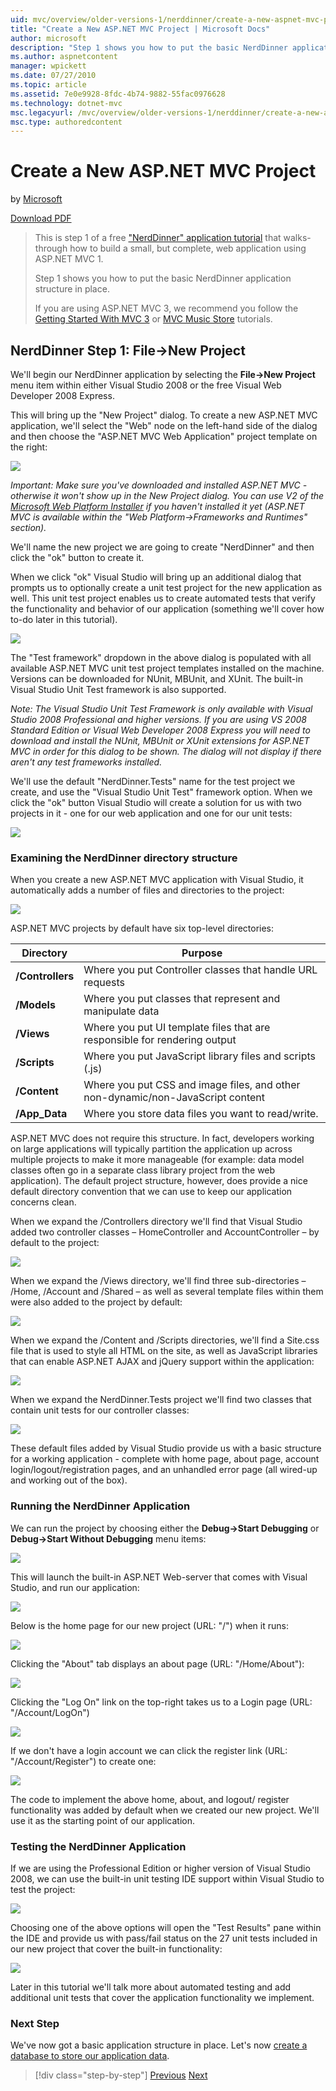 ```yaml
---
uid: mvc/overview/older-versions-1/nerddinner/create-a-new-aspnet-mvc-project
title: "Create a New ASP.NET MVC Project | Microsoft Docs"
author: microsoft
description: "Step 1 shows you how to put the basic NerdDinner application structure in place."
ms.author: aspnetcontent
manager: wpickett
ms.date: 07/27/2010
ms.topic: article
ms.assetid: 7e0e9928-8fdc-4b74-9882-55fac0976628
ms.technology: dotnet-mvc
msc.legacyurl: /mvc/overview/older-versions-1/nerddinner/create-a-new-aspnet-mvc-project
msc.type: authoredcontent
---
```

Create a New ASP.NET MVC Project
====================
by [Microsoft](https://github.com/microsoft)

[Download PDF](http://aspnetmvcbook.s3.amazonaws.com/aspnetmvc-nerdinner_v1.pdf)

> This is step 1 of a free ["NerdDinner" application tutorial](introducing-the-nerddinner-tutorial.md) that walks-through how to build a small, but complete, web application using ASP.NET MVC 1.
> 
> Step 1 shows you how to put the basic NerdDinner application structure in place.
> 
> If you are using ASP.NET MVC 3, we recommend you follow the [Getting Started With MVC 3](../../older-versions/getting-started-with-aspnet-mvc3/cs/intro-to-aspnet-mvc-3.md) or [MVC Music Store](../../older-versions/mvc-music-store/mvc-music-store-part-1.md) tutorials.


## NerdDinner Step 1: File-&gt;New Project

We'll begin our NerdDinner application by selecting the **File-&gt;New Project** menu item within either Visual Studio 2008 or the free Visual Web Developer 2008 Express.

This will bring up the "New Project" dialog. To create a new ASP.NET MVC application, we'll select the "Web" node on the left-hand side of the dialog and then choose the "ASP.NET MVC Web Application" project template on the right:

![](create-a-new-aspnet-mvc-project/_static/image1.png)

*Important: Make sure you've downloaded and installed ASP.NET MVC - otherwise it won't show up in the New Project dialog. You can use V2 of the [Microsoft Web Platform Installer](https://www.microsoft.com/web/downloads/platform.aspx) if you haven't installed it yet (ASP.NET MVC is available within the "Web Platform-&gt;Frameworks and Runtimes" section).*

We'll name the new project we are going to create "NerdDinner" and then click the "ok" button to create it.

When we click "ok" Visual Studio will bring up an additional dialog that prompts us to optionally create a unit test project for the new application as well. This unit test project enables us to create automated tests that verify the functionality and behavior of our application (something we'll cover how to-do later in this tutorial).

![](create-a-new-aspnet-mvc-project/_static/image2.png)

The "Test framework" dropdown in the above dialog is populated with all available ASP.NET MVC unit test project templates installed on the machine. Versions can be downloaded for NUnit, MBUnit, and XUnit. The built-in Visual Studio Unit Test framework is also supported.

*Note: The Visual Studio Unit Test Framework is only available with Visual Studio 2008 Professional and higher versions. If you are using VS 2008 Standard Edition or Visual Web Developer 2008 Express you will need to download and install the NUnit, MBUnit or XUnit extensions for ASP.NET MVC in order for this dialog to be shown. The dialog will not display if there aren't any test frameworks installed.*

We'll use the default "NerdDinner.Tests" name for the test project we create, and use the "Visual Studio Unit Test" framework option. When we click the "ok" button Visual Studio will create a solution for us with two projects in it - one for our web application and one for our unit tests:

![](create-a-new-aspnet-mvc-project/_static/image3.png)

### Examining the NerdDinner directory structure

When you create a new ASP.NET MVC application with Visual Studio, it automatically adds a number of files and directories to the project:

![](create-a-new-aspnet-mvc-project/_static/image4.png)

ASP.NET MVC projects by default have six top-level directories:

| **Directory** | **Purpose** |
| --- | --- |
| **/Controllers** | Where you put Controller classes that handle URL requests |
| **/Models** | Where you put classes that represent and manipulate data |
| **/Views** | Where you put UI template files that are responsible for rendering output |
| **/Scripts** | Where you put JavaScript library files and scripts (.js) |
| **/Content** | Where you put CSS and image files, and other non-dynamic/non-JavaScript content |
| **/App\_Data** | Where you store data files you want to read/write. |

ASP.NET MVC does not require this structure. In fact, developers working on large applications will typically partition the application up across multiple projects to make it more manageable (for example: data model classes often go in a separate class library project from the web application). The default project structure, however, does provide a nice default directory convention that we can use to keep our application concerns clean.

When we expand the /Controllers directory we'll find that Visual Studio added two controller classes – HomeController and AccountController – by default to the project:

![](create-a-new-aspnet-mvc-project/_static/image5.png)

When we expand the /Views directory, we'll find three sub-directories – /Home, /Account and /Shared – as well as several template files within them were also added to the project by default:

![](create-a-new-aspnet-mvc-project/_static/image6.png)

When we expand the /Content and /Scripts directories, we'll find a Site.css file that is used to style all HTML on the site, as well as JavaScript libraries that can enable ASP.NET AJAX and jQuery support within the application:

![](create-a-new-aspnet-mvc-project/_static/image7.png)

When we expand the NerdDinner.Tests project we'll find two classes that contain unit tests for our controller classes:

![](create-a-new-aspnet-mvc-project/_static/image8.png)

These default files added by Visual Studio provide us with a basic structure for a working application - complete with home page, about page, account login/logout/registration pages, and an unhandled error page (all wired-up and working out of the box).

### Running the NerdDinner Application

We can run the project by choosing either the **Debug-&gt;Start Debugging** or **Debug-&gt;Start Without Debugging** menu items:

![](create-a-new-aspnet-mvc-project/_static/image9.png)

This will launch the built-in ASP.NET Web-server that comes with Visual Studio, and run our application:

![](create-a-new-aspnet-mvc-project/_static/image10.png)

Below is the home page for our new project (URL: "/") when it runs:

![](create-a-new-aspnet-mvc-project/_static/image11.png)

Clicking the "About" tab displays an about page (URL: "/Home/About"):

![](create-a-new-aspnet-mvc-project/_static/image12.png)

Clicking the "Log On" link on the top-right takes us to a Login page (URL: "/Account/LogOn")

![](create-a-new-aspnet-mvc-project/_static/image13.png)

If we don't have a login account we can click the register link (URL: "/Account/Register") to create one:

![](create-a-new-aspnet-mvc-project/_static/image14.png)

The code to implement the above home, about, and logout/ register functionality was added by default when we created our new project. We'll use it as the starting point of our application.

### Testing the NerdDinner Application

If we are using the Professional Edition or higher version of Visual Studio 2008, we can use the built-in unit testing IDE support within Visual Studio to test the project:

![](create-a-new-aspnet-mvc-project/_static/image15.png)

Choosing one of the above options will open the "Test Results" pane within the IDE and provide us with pass/fail status on the 27 unit tests included in our new project that cover the built-in functionality:

![](create-a-new-aspnet-mvc-project/_static/image16.png)

Later in this tutorial we'll talk more about automated testing and add additional unit tests that cover the application functionality we implement.

### Next Step

We've now got a basic application structure in place. Let's now [create a database to store our application data](create-a-database.md).

> [!div class="step-by-step"]
> [Previous](introducing-the-nerddinner-tutorial.md)
> [Next](create-a-database.md)
